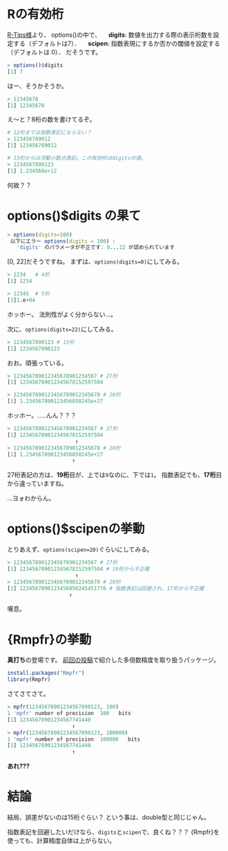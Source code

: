 # Rの有効桁

[R-Tips様](http://cse.naro.affrc.go.jp/takezawa/r-tips/r/11.html)より、
options()の中で、
　**digits**: 数値を出力する際の表示桁数を設定する（デフォルトは7）．
　**scipen**: 指数表現にするか否かの閾値を設定する（デフォルトは 0）．
だそうです。

```r
> options()$digits
[1] 7
```

ほー、そうかそうか。

```r
> 12345678
[1] 12345678
```

え〜と？8桁の数を書けてるぞ。

```r
# 12桁までは指数表記にならない？
> 123456789012 
[1] 123456789012

# 13桁からは浮動小数点表記。この有効桁はdigitsの値。
> 1234567890123 
[1] 1.234568e+12
```
何故？？

# options()$digits の果て

```r
> options(digits=100)
 以下にエラー options(digits = 100) : 
   'digits' のパラメータが不正です: 0...22 が認められています 
```

[0, 22]だそうですね。
まずは、```options(digits=0)```にしてみる。

```r
> 1234   # 4桁
[1] 1234

> 12345  # 5桁
[1]1.e+04
```
ホッホー。
法則性がよく分からない…。

次に、```options(digits=22)```にしてみる。

```r
> 1234567890123 # 13桁
[1] 1234567890123
```
おお。頑張っている。

```r
> 123456789012345678901234567 # 27桁
[1] 123456789012345678152597504

> 1234567890123456789012345678 # 28桁
[1] 1.234567890123456850245e+27
```
ホッホー。.....んん？？？

```r
> 123456789012345678901234567 # 27桁
[1] 123456789012345678152597504
                      ↑
> 1234567890123456789012345678 # 28桁
[1] 1.234567890123456850245e+27
                     ↑
```

27桁表記の方は、**19桁**目が、上では```9```なのに、下では```1```。
指数表記でも、**17桁**目から違っていますね。

...ヨォわからん。


# options()$scipenの挙動

とりあえず、```options(scipen=20)```ぐらいにしてみる。

```r
> 123456789012345678901234567 # 27桁
[1] 123456789012345678152597504 # 19桁から不正確
                      ↑
> 1234567890123456789012345678 # 28桁
[1] 1234567890123456850245451776 # 指数表記は回避され、17桁から不正確
                    ↑
```

嘆息。

# {Rmpfr}の挙動
**真打ち**の登場です。
[前回の投稿](http://qiita.com/kilometer/items/0b0218fc9332077e3a6d)で紹介した多倍数精度を取り扱うパッケージ。

```r
install.packages("Rmpfr")
library(Rmpfr)
```

さてさてさて。

```r
> mpfr(12345678901234567890123, 100)
1 'mpfr' number of precision  100   bits 
[1] 12345678901234567741440
                     ↑
> mpfr(12345678901234567890123, 100000)
1 'mpfr' number of precision  100000   bits 
[1] 12345678901234567741440
                     ↑
```

**あれ???**


# 結論
結局、誤差がないのは15桁ぐらい？
という事は、double型と同じじゃん。

指数表記を回避したいだけなら、```digits```と```scipen```で、良くね？？？
{Rmpfr}を使っても、計算精度自体は上がらない。

